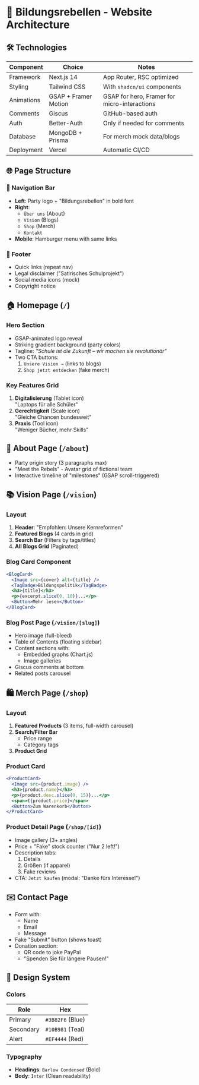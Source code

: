 # 🚀 Bildungsrebellen - Website Architecture

## 🛠️ Technologies
| Component  | Choice               | Notes                                        |
|------------|----------------------|----------------------------------------------|
| Framework  | Next.js 14           | App Router, RSC optimized                    |
| Styling    | Tailwind CSS         | With `shadcn/ui` components                  |
| Animations | GSAP + Framer Motion | GSAP for hero, Framer for micro-interactions |
| Comments   | Giscus               | GitHub-based auth                            |
| Auth       | Better-Auth          | Only if needed for comments                  |
| Database   | MongoDB + Prisma     | For merch mock data/blogs                    |
| Deployment | Vercel               | Automatic CI/CD                              |

## 🌐 Page Structure

### 🧭 Navigation Bar
- **Left**: Party logo + "Bildungsrebellen" in bold font
- **Right**:
  - `Über uns` (About)
  - `Vision` (Blogs)
  - `Shop` (Merch)
  - `Kontakt` 
- **Mobile**: Hamburger menu with same links

### 🦶 Footer
- Quick links (repeat nav)
- Legal disclaimer ("Satirisches Schulprojekt")
- Social media icons (mock)
- Copyright notice

## 🏠 Homepage (`/`)
### Hero Section
- GSAP-animated logo reveal
- Striking gradient background (party colors)
- Tagline: *"Schule ist die Zukunft – wir machen sie revolutionär"*
- Two CTA buttons:
  1. `Unsere Vision →` (links to blogs)
  2. `Shop jetzt entdecken` (fake merch)

### Key Features Grid
1. **Digitalisierung** (Tablet icon)  
   "Laptops für alle Schüler"
2. **Gerechtigkeit** (Scale icon)  
   "Gleiche Chancen bundesweit"
3. **Praxis** (Tool icon)  
   "Weniger Bücher, mehr Skills"

## 📖 About Page (`/about`)
- Party origin story (3 paragraphs max)
- "Meet the Rebels" - Avatar grid of fictional team
- Interactive timeline of "milestones" (GSAP scroll-triggered)

## 📚 Vision Page (`/vision`)
### Layout
1. **Header**: "Empfohlen: Unsere Kernreformen"
2. **Featured Blogs** (4 cards in grid)
3. **Search Bar** (Filters by tags/titles)
4. **All Blogs Grid** (Paginated)

### Blog Card Component
```jsx
<BlogCard>
  <Image src={cover} alt={title} />
  <TagBadge>Bildungspolitik</TagBadge>
  <h3>{title}</h3>
  <p>{excerpt.slice(0, 10)}...</p>
  <Button>Mehr lesen</Button>
</BlogCard>
```

### Blog Post Page (`/vision/[slug]`)
- Hero image (full-bleed)
- Table of Contents (floating sidebar)
- Content sections with:
    - Embedded graphs (Chart.js)
    - Image galleries
- Giscus comments at bottom
- Related posts carousel

## 🛍️ Merch Page (`/shop`)
### Layout
1. **Featured Products** (3 items, full-width carousel)
2. **Search/Filter Bar**
    - Price range
    - Category tags
3. **Product Grid**

### Product Card
```jsx
<ProductCard>
  <Image src={product.image} />
  <h3>{product.name}</h3>
  <p>{product.desc.slice(0, 15)}...</p>
  <span>€{product.price}</span>
  <Button>Zum Warenkorb</Button>
</ProductCard>
```

### Product Detail Page (`/shop/[id]`)
- Image gallery (3+ angles)
- Price + "Fake" stock counter ("Nur 2 left!")
- Description tabs:
    1. Details
    2. Größen (if apparel)
    3. Fake reviews
- CTA: `Jetzt kaufen` (modal: "Danke fürs Interesse!")

## ✉️ Contact Page
- Form with:
    - Name
    - Email
    - Message
- Fake "Submit" button (shows toast)
- Donation section:
    - QR code to joke PayPal
    - "Spenden Sie für längere Pausen!"

## 🎨 Design System
### Colors
| Role      | Hex              |
|-----------|------------------|
| Primary   | `#3B82F6` (Blue) |
| Secondary | `#10B981` (Teal) |
| Alert     | `#EF4444` (Red)  |

### Typography
- **Headings**: `Barlow Condensed` (Bold)
- **Body**: `Inter` (Clean readability)